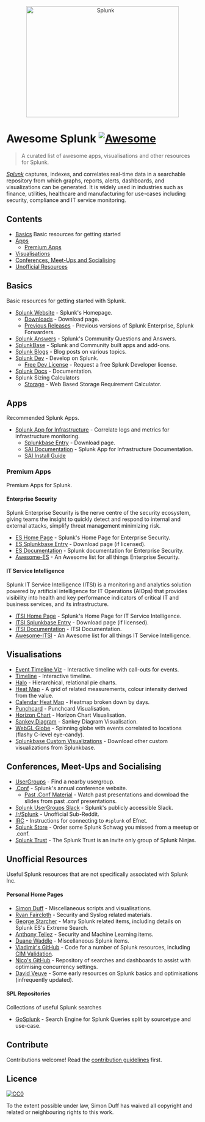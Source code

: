 <div align="center">
	<img width="400" height="290" src="https://www.splunk.com/content/dam/splunk2/images/logos/splunk/splunk-black-white-bg.png" alt="Splunk">
</div>

# Awesome Splunk [![Awesome](https://awesome.re/badge.svg)](https://awesome.re)

> A curated list of awesome apps, visualisations and other resources for Splunk.

[*Splunk*](https://splunk.com) captures, indexes, and correlates real-time data in a searchable
repository from which graphs, reports, alerts, dashboards, and visualizations
can be generated. It is widely used in industries such as finance, utilities,
healthcare and manufacturing for use-cases including security, compliance and
IT service monitoring.

## Contents

- [Basics](#basics) Basic resources for getting started
- [Apps](#apps)
  - [Premium Apps](#premium-apps)
- [Visualisations](#visualisations)
- [Conferences, Meet-Ups and Socialising](#conferences-meet-ups-and-socialising)
- [Unofficial Resources](#unofficial-resources)

## Basics

Basic resources for getting started with Splunk.

- [Splunk Website](https://splunk.com) - Splunk's Homepage.
  - [Downloads](https://www.splunk.com/download) - Download page.
  - [Previous Releases](https://www.splunk.com/page/previous_releases) - Previous versions of Splunk Enterprise, Splunk Forwarders.
- [Splunk Answers](https://answers.splunk.com) - Splunk's Community Questions and Answers.
- [SplunkBase](https://splunkbase.splunk.com) - Splunk and Community built apps and add-ons.
- [Splunk Blogs](https://blogs.splunk.com/) - Blog posts on various topics.
- [Splunk Dev](https://dev.splunk.com) - Develop on Splunk.
  - [Free Dev License](https://dev.splunk.com/enterprise/dev_license/) - Request a free Splunk Developer license.
- [Splunk Docs](https://docs.splunk.com/) - Documentation.
- Splunk Sizing Calculators
  - [Storage](https://splunk-sizing.appspot.com/) - Web Based Storage Requirement Calculator.

## Apps

Recommended Splunk Apps.

- [Splunk App for Infrastructure](https://www.splunk.com/en_us/software/splunk-enterprise/server-and-infrastructure-monitoring-and-troubleshooting.html) - Correlate logs and metrics for infrastructure monitoring.
  - [Splunkbase Entry](https://splunkbase.splunk.com/app/3975/) - Download page.
  - [SAI Documentation](https://docs.splunk.com/Documentation/InfraApp) - Splunk App for Infrastructure Documentation.
  - [SAI Install Guide](https://docs.splunk.com/Documentation/InfraApp/latest/Install/About)

### Premium Apps

Premium Apps for Splunk.

#### Enterprise Security

Splunk Enterprise Security is the nerve centre of the security ecosystem, giving teams the insight to quickly detect and respond to internal and external attacks, simplify threat management minimizing risk.

- [ES Home Page](https://www.splunk.com/en_us/software/enterprise-security.html) - Splunk's Home Page for Enterprise Security.
- [ES Splunkbase Entry](https://splunkbase.splunk.com/app/263/) - Download page (if licensed).
- [ES Documentation](https://docs.splunk.com/Documentation/ES/latest) - Splunk documentation for Enterprise Security.
- [Awesome-ES](https://github.com/sduff/awesome-es/) - An Awesome list for all things Enterprise Security.

#### IT Service Intelligence

Splunk IT Service Intelligence (ITSI) is a monitoring and analytics solution powered by artificial intelligence for IT Operations (AIOps) that provides visibility into health and key performance indicators of critical IT and business services, and its infrastructure.

- [ITSI Home Page](https://www.splunk.com/en_us/software/it-service-intelligence.html) - Splunk's Home Page for IT Service Intelligence.
- [ITSI Splunkbase Entry](https://splunkbase.splunk.com/app/1841/) - Download page (if licensed).
- [ITSI Documentation](https://docs.splunk.com/Documentation/ITSI/latest) - ITSI Documentation.
- [Awesome-ITSI](https://github.com/sduff/awesome-itsi/) - An Awesome list for all things IT Service Intelligence.

## Visualisations

- [Event Timeline Viz](https://splunkbase.splunk.com/app/4370/) - Interactive timeline with call-outs for events.
- [Timeline](https://splunkbase.splunk.com/app/3120/) - Interactive timeline.
- [Halo](https://splunkbase.splunk.com/app/3514/) - Hierarchical, relational pie charts.
- [Heat Map](https://splunkbase.splunk.com/app/4460/) - A grid of related measurements, colour intensity derived from the value.
- [Calendar Heat Map](https://splunkbase.splunk.com/app/3162/) - Heatmap broken down by days.
- [Punchcard](https://splunkbase.splunk.com/app/3129/) - Punchcard Visualisation.
- [Horizon Chart](https://splunkbase.splunk.com/app/3117/) - Horizon Chart Visualisation.
- [Sankey Diagram](https://splunkbase.splunk.com/app/3112/) - Sankey Diagram Visualisation.
- [WebGL Globe](https://splunkbase.splunk.com/app/3674/) - Spinning globe with events correlated to locations (flashy C-level eye-candy).
- [Splunkbase Custom Visualizations](https://splunkbase.splunk.com/apps/#/app_content/visualizations) - Download other custom visualizations from Splunkbase.

## Conferences, Meet-Ups and Socialising

- [UserGroups](https://usergroups.splunk.com/) - Find a nearby usergroup.
- [.Conf](https://conf.splunk.com) - Splunk's annual conference website.
  - [Past .Conf Material](https://conf.splunk.com/watch/conf-online.html) - Watch past presentations and download the slides from past .conf presentations.
- [Splunk UserGroups Slack](http://splk.it/slack) - Splunk's publicly accessible Slack.
- [/r/Splunk](https://reddit.com/r/splunk) - Unofficial Sub-Reddit.
- [IRC](https://wiki.splunk.com/Community:IRC) - Instructions for connecting to `#splunk` of Efnet.
- [Splunk Store](https://www.mylogocloud.com/splunk) - Order some Splunk Schwag you missed from a meetup or .conf.
- [Splunk Trust](https://www.splunk.com/en_us/community/splunk-trust.html) - The Splunk Trust is an invite only group of Splunk Ninjas.

## Unofficial Resources

Useful Splunk resources that are not specifically associated with Splunk Inc.

#### Personal Home Pages

- [Simon Duff](https://simonduff.net/splunk) - Miscellaneous scripts and visualisations.
- [Ryan Faircloth](https://www.rfaircloth.com/) - Security and Syslog related materials.
- [George Starcher](http://www.georgestarcher.com/) - Many Splunk related items, including details on Splunk ES's Extreme Search.
- [Anthony Tellez](https://anthonygtellez.github.io/) - Security and Machine Learning items.
- [Duane Waddle](https://www.duanewaddle.com/) - Miscellaneous Splunk items.
- [Vladimir's GitHub](https://github.com/hire-vladimir/) - Code for a number of Splunk resources, including [CIM Validation](https://github.com/hire-vladimir/SA-cim_vladiator).
- [Nico's GitHub](https://github.com/nicovdw/) -  Repository of searches and dashboards to assist with optimising concurrency settings.
- [David Veuve](https://www.davidveuve.com/tech/) - Some early resources on Splunk basics and optimisations (infrequently updated).

#### SPL Repositories

Collections of useful Splunk searches

- [GoSplunk](https://gosplunk.com/) - Search Engine for Splunk Queries split by sourcetype and use-case.

## Contribute

Contributions welcome! Read the [contribution guidelines](contributing.md) first.

## Licence

[![CC0](https://mirrors.creativecommons.org/presskit/buttons/88x31/svg/cc-zero.svg)](https://creativecommons.org/publicdomain/zero/1.0)

To the extent possible under law, Simon Duff has waived all copyright and
related or neighbouring rights to this work.
